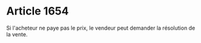 # Article 1654

Si l'acheteur ne paye pas le prix, le vendeur peut demander la résolution de la vente.
